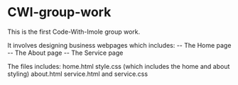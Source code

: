 # CWI-group-work

This is the first Code-With-Imole group work.

It involves designing business webpages which includes:
-- The Home page
-- The About page
-- The Service page

The files includes:
home.html
style.css (which includes the home and about styling)
about.html
service.html and
service.css
